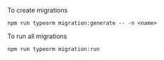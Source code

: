 To create migrations

`npm run typeorm migration:generate -- -n <name>`

To run all migrations

`npm run typeorm migration:run`
